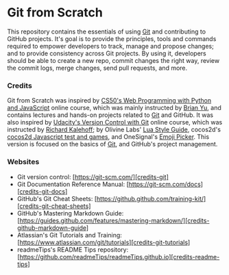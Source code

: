 # Git from Scratch

This repository contains the essentials of using [Git][credits-git] and contributing to GitHub projects. It's goal is to provide the principles, tools and commands required to empower developers to track, manage and propose changes; and to provide consistency across Git projects. By using it, developers should be able to create a new repo, commit changes the right way, review the commit logs, merge changes, send pull requests, and more.

### Credits ###

Git from Scratch was inspired by [CS50's Web Programming with Python and JavaScript][credits-harvard-course] online course, which was mainly instructed by [Brian Yu][credits-harvard-instructor], and contains lectures and hands-on projects related to [Git][credits-git] and GitHub. It was also inspired by [Udacity's Version Control with Git][credits-udacity-course] online course, which was instructed by [Richard Kalehoff][credits-udacity-instructor]; by Olivine Labs' [Lua Style Guide][credits-lua-style], cocos2d's [cocos2d Javascript test and games][credits-cocos2d-games], and OneSignal's [Emoji Picker][credits-emoji-picker]. This version is focused on the basics of [Git][credits-git], and GitHub's project management.

### Websites ###

   * Git version control: [https://git-scm.com/][credits-git]
   * Git Documentation Reference Manual: [https://git-scm.com/docs][credits-git-docs]
   * GitHub's Git Cheat Sheets: [https://github.github.com/training-kit/][credits-git-cheat-sheets]
   * GitHub's Mastering Markdown Guide: [https://guides.github.com/features/mastering-markdown/][credits-github-markdown-guide]
   * Atlassian's Git Tutorials and Training: [https://www.atlassian.com/git/tutorials][credits-git-tutorials]
   * readmeTips's README Tips repository: [https://github.com/readmeTips/readmeTips.github.io][credits-readme-tips]

   [credits-harvard-course]: https://online-learning.harvard.edu/course/cs50s-web-programming-python-and-javascript "CS50's Web Programming with Python and JavaScript online course"
   [credits-harvard-instructor]: https://www.edx.org/bio/brian-yu "Brian Yu's edX profile"
   [credits-udacity-course]: https://www.udacity.com/course/version-control-with-git--ud123 "Udacity's Version Control with Git online course"
   [credits-udacity-instructor]: https://github.com/richardkalehoff "Richard Kalehoff GitHub profile"

   [credits-lua-style]: https://github.com/Olivine-Labs/lua-style-guide "Lua Style Guide repository"
   [credits-cocos2d-games]: https://github.com/cocos2d/cocos2d-js-tests "Cocos2d Javascript test and games repository"
   [credits-emoji-picker]: https://github.com/OneSignal/emoji-picker "Emoji Picker repository"
   [credits-readme-tips]: https://github.com/readmeTips/readmeTips.github.io "readmeTips's README Tips repository"
   
   [credits-git]: https://git-scm.com/ "Git's official website"
   [credits-git-docs]: https://git-scm.com/docs "Git's Documentation Reference Manual"
   [credits-git-cheat-sheets]: https://github.github.com/training-kit/ "GitHub's Git Cheat Sheets"
   [credits-github-markdown-guide]: https://guides.github.com/features/mastering-markdown/ "GitHub's Mastering Markdown Guide"
   [credits-git-tutorials]: https://www.atlassian.com/git/tutorials "Atlassian's Git Tutorials and Training"
   